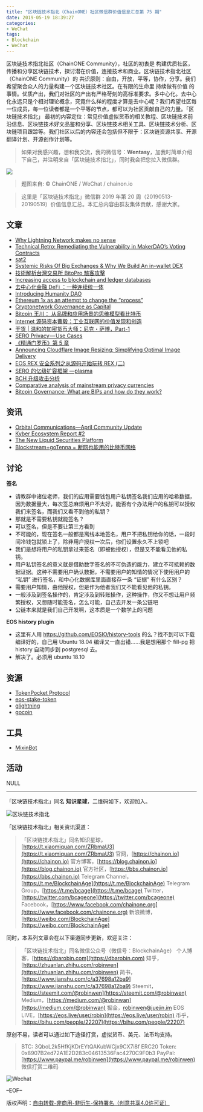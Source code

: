 ```yaml
---
title: "区块链技术指北（ChainONE）社区微信群价值信息汇总第 75 期"
date: 2019-05-19 18:39:27
categories:
- WeChat
tags:
- Blockchain
- WeChat
---
```

区块链技术指北社区（ChainONE Community），社区的初衷是 构建优质社区，传播和分享区块链技术，探讨潜在价值，连接技术和商业。区块链技术指北社区（ChainONE Community）的 共识原则：自由，开放，平等，协作，分享。我们希望聚合众人的力量构建一个区块链技术社区。在有限的生命里 持续做有价值 的事情。优质产出，我们对社区的产出有严格苛刻的高标准要求。多中心化。去中心化永远只是个相对理论概念，究竟什么样的程度才算是去中心呢？我们希望社区每一位成员，每一位读者都是一个平等的节点，都可以为社区贡献自己的力量。「区块链技术指北」 最初的内容定位：常见价值虚拟货币的相关教程、区块链技术前沿信息、区块链技术好文品鉴和分享、区块链技术相关工具、区块链技术分析、区块链项目跟踪等。我们社区以后的内容还会包括但不限于：区块链资源共享、开源翻译计划、开源创作计划等。
<!-- more -->

> 如果对我感兴趣，想和我交流，我的微信号：**Wentasy**，加我时简单介绍下自己，并注明来自「区块链技术指北」，同时我会把您拉入微信群。

![](https://i.imgur.com/EFxCQjC.png)

> 题图来自: © ChainONE / WeChat / chainon.io

> 这里是「区块链技术指北」微信群 2019 年第 20 周（20190513-20190519）价值信息汇总。本汇总内容由群友集体贡献，感谢大家。

## 文章

* [Why Lightning Network makes no sense](https://bbs.chainon.io/d/3496)
* [Technical Retro: Remediating the Vulnerability in MakerDAO’s Voting Contracts](https://bbs.chainon.io/d/3497)
* [sat2](https://bbs.chainon.io/d/3498)
* [Systemic Risks Of Big Exchanges & Why We Build An in-wallet DEX](https://bbs.chainon.io/d/3500)
* [技術解析台灣交易所 BitoPro 駭客攻擊](https://bbs.chainon.io/d/3502)
* [Increasing access to blockchain and ledger databases](https://bbs.chainon.io/d/3503)
* [去中心化金融 DeFi ：一种连续统一体](https://bbs.chainon.io/d/3504)
* [Introducing Humanity DAO](https://bbs.chainon.io/d/3505)
* [Ethereum 1x as an attempt to change the “process”](https://bbs.chainon.io/d/3506)
* [Cryptonetwork Governance as Capital](https://bbs.chainon.io/d/3507)
* [Bitcoin 王川： 从品牌和应用场景的思维模型看比特币](https://bbs.chainon.io/d/3508)
* [Internet 源码资本曹毅：工业互联网的价值发现和创造](https://bbs.chainon.io/d/3509)
* [干货 | 温和的加密货币大师：尼克・萨博，Part-1](https://bbs.chainon.io/d/3510)
* [SERO Privacy — Use Cases](https://bbs.chainon.io/d/3515)
* [《精通门罗币》第 5 章](https://bbs.chainon.io/d/3516)
* [Announcing Cloudflare Image Resizing: Simplifying Optimal Image Delivery](https://bbs.chainon.io/d/3517)
* [EOS REX 安全系列之从源码开始玩转 REX (二)](https://bbs.chainon.io/d/3518)
* [SERO 的亿级扩容框架 —plasma](https://bbs.chainon.io/d/3519)
* [BCH 升级攻击分析](https://bbs.chainon.io/d/3520)
* [Comparative analysis of mainstream privacy currencies](https://bbs.chainon.io/d/3521)
* [Bitcoin Governance: What are BIPs and how do they work?](https://bbs.chainon.io/d/3525)

## 资讯

* [Orbital Communications—April Community Update](https://bbs.chainon.io/d/3499)
* [Kyber Ecosystem Report #2](https://bbs.chainon.io/d/3501)
* [The New Liquid Securities Platform](https://bbs.chainon.io/d/3514)
* [Blockstream+goTenna = 断网也能用的比特币网络](https://bbs.chainon.io/d/3522)

## 讨论

**签名**

* 请教群中诸位老师，我们的应用需要钱包用户私钥签名我们应用的哈希数据，因为数据量大，每次签总麻烦用户不太好，能否有个办法用户的私钥可以授权我们来签名，而我们又看不到他的私钥？
* 那就是不需要私钥就能签名 ?
* 可以签名，但是不要让第三方看到
* 不可能的，现在签名一般都是离线本地签名，用户不把私钥给你的话，一段时间冷钱包就锁上了，除非用户授权一次后，你们设置永久不上锁吧
* 我们是想将用户的私钥拿过来签名（即被他授权），但是又不能看见他的私钥。
* 用户私钥签名的意义就是借助数字签名的不可伪造的能力，建立不可抵赖的数据证据。这种不需要用户确认数据，不需要用户的知情的情况下使用用户的 “私钥” 进行签名，和中心化数据库里面直接存一条 “证据” 有什么区别？
* 需要用户知情，由他授权，但是作为他者我们又不能看见他的私钥。
* 一般涉及到签名操作的，肯定涉及到转账操作，这种操作，你又不想让用户频繁授权，又想随时能签名，怎么可能，自己去开发一条公链吧
* 公链本来就是我们自己开发啊，这本质是一个数学上的问题

**EOS history plugin**

* 这里有人用 https://github.com/EOSIO/history-tools 的么？找不到可以下载编译好的，自己用 Ubuntu 18.04 编译又一直出错……我是想用那个 fill-pg 把 history 自动同步到 postgresql 去。
* 解决了。必须用 ubuntu 18.10

## 资源

* [TokenPocket Protocol](https://bbs.chainon.io/d/3511)
* [eos-stake-token](https://bbs.chainon.io/d/3512)
* [glightning](https://bbs.chainon.io/d/3523)
* [gocoin](https://bbs.chainon.io/d/3524)

## 工具

* [MixinBot](https://bbs.chainon.io/d/3513)

## 活动

NULL

***

「区块链技术指北」同名 **知识星球**，二维码如下，欢迎加入。

![区块链技术指北](https://i.imgur.com/3YzonTR.png)

「区块链技术指北」相关资讯渠道：

> 「区块链技术指北」同名知识星球，[https://t.xiaomiquan.com/ZRbmaU3](https://t.xiaomiquan.com/ZRbmaU3)
> 官网，[https://chainon.io](https://chainon.io)
> 官方博客，[https://blog.chainon.io](https://blog.chainon.io)
> 官方社区，[https://bbs.chainon.io](https://bbs.chainon.io)
> Telegram Channel，[https://t.me/BlockchainAge](https://t.me/BlockchainAge)
> Telegram Group，[https://t.me/bcage](https://t.me/bcage)
> Twitter，[https://twitter.com/bcageone](https://twitter.com/bcageone)
> Facebook，[https://www.facebook.com/chainone.org](https://www.facebook.com/chainone.org)
> 新浪微博，[https://weibo.com/BlockchainAge](https://weibo.com/BlockchainAge)

同时，本系列文章会在以下渠道同步更新，欢迎关注：

> 「区块链技术指北」同名微信公众号（微信号：BlockchainAge）
> 个人博客，[https://dbarobin.com](https://dbarobin.com)
> 知乎，[https://zhuanlan.zhihu.com/robinwen](https://zhuanlan.zhihu.com/robinwen)
> 简书，[https://www.jianshu.com/c/a37698a12ba9](https://www.jianshu.com/c/a37698a12ba9)
> Steemit，[https://steemit.com/@robinwen](https://steemit.com/@robinwen)
> Medium，[https://medium.com/@robinwan](https://medium.com/@robinwan)
> 掘金，[robinwen@juejin.im](https://juejin.im/user/5673ccae60b2260ee435f89a/posts)
> EOS LIVE，[https://eos.live/user/robin](https://eos.live/user/robin)
> 币乎，[https://bihu.com/people/22207](https://bihu.com/people/22207)

原创不易，读者可以通过如下途径打赏，虚拟货币、美元、法币均支持。

> BTC: 3QboL2k5HfKjKDrEYtQAKubWCjx9CX7i8f
> ERC20 Token: 0x8907B2ed72A1E2D283c04613536Fac4270C9F0b3
> PayPal: [https://www.paypal.me/robinwen](https://www.paypal.me/robinwen)
> 微信打赏二维码

![Wechat](https://i.imgur.com/SzoNl5b.jpg)

–EOF–

版权声明：[自由转载-非商用-非衍生-保持署名（创意共享4.0许可证）](http://creativecommons.org/licenses/by-nc-nd/4.0/deed.zh)